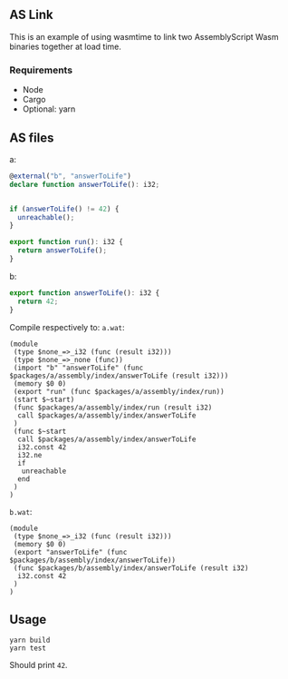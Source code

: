 ## AS Link

This is an example of using wasmtime to link two AssemblyScript Wasm binaries together at load time.

### Requirements

- Node
- Cargo
- Optional: yarn

## AS files
a:
```ts
@external("b", "answerToLife")
declare function answerToLife(): i32;


if (answerToLife() != 42) {
  unreachable();
}

export function run(): i32 {
  return answerToLife();
}
```
b:
```ts
export function answerToLife(): i32 {
  return 42;
}
```

Compile respectively to:
`a.wat`:
```wat
(module
 (type $none_=>_i32 (func (result i32)))
 (type $none_=>_none (func))
 (import "b" "answerToLife" (func $packages/a/assembly/index/answerToLife (result i32)))
 (memory $0 0)
 (export "run" (func $packages/a/assembly/index/run))
 (start $~start)
 (func $packages/a/assembly/index/run (result i32)
  call $packages/a/assembly/index/answerToLife
 )
 (func $~start
  call $packages/a/assembly/index/answerToLife
  i32.const 42
  i32.ne
  if
   unreachable
  end
 )
)
```
`b.wat`:
```wat
(module
 (type $none_=>_i32 (func (result i32)))
 (memory $0 0)
 (export "answerToLife" (func $packages/b/assembly/index/answerToLife))
 (func $packages/b/assembly/index/answerToLife (result i32)
  i32.const 42
 )
)
```

## Usage

```
yarn build
yarn test
```

Should print `42`.